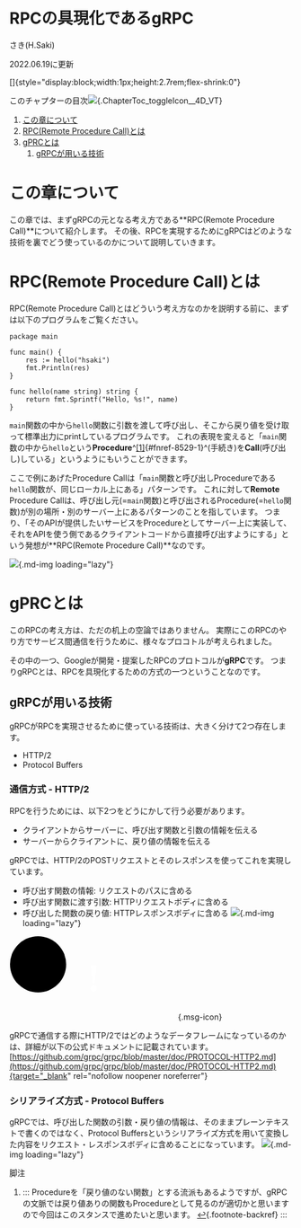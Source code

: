 
# RPCの具現化であるgRPC



さき(H.Saki)



2022.06.19に更新






[]{style="display:block;width:1px;height:2.7rem;flex-shrink:0"}



このチャプターの目次![](data:image/svg+xml;base64,PHN2ZyB2aWV3Ym94PSIwIDAgMjcgMjciIHdpZHRoPSIxNiIgaGVpZ2h0PSIxNiIgY2xhc3M9IkNoYXB0ZXJUb2NfdG9nZ2xlSWNvbl9fNERfVlQiPjxwYXRoIGZpbGw9ImN1cnJlbnRDb2xvciIgZD0iTTEyLjc0IDIwLjUzbC05LjI2LTkuMThhLjc1Ljc1IDAgMDEwLTEuMDdsMS4yMy0xLjIzYS43NS43NSAwIDAxMS4wNyAwbDcuNDkgNy40MSA3LjQ5LTcuNDFhLjc0Ljc0IDAgMDExLjA2IDBsMS4yNCAxLjIzYS43Ny43NyAwIDAxMCAxLjA3bC05LjI2IDkuMThhLjc0Ljc0IDAgMDEtMS4wNiAweiI+PC9wYXRoPjwvc3ZnPg==){.ChapterToc_toggleIcon__4D_VT}



1.  [この章について](#%E3%81%93%E3%81%AE%E7%AB%A0%E3%81%AB%E3%81%A4%E3%81%84%E3%81%A6)
2.  [RPC(Remote Procedure
    Call)とは](#rpc(remote-procedure-call)%E3%81%A8%E3%81%AF)
3.  [gPRCとは](#gprc%E3%81%A8%E3%81%AF)
    1.  [gRPCが用いる技術](#grpc%E3%81%8C%E7%94%A8%E3%81%84%E3%82%8B%E6%8A%80%E8%A1%93)






# この章について

この章では、まずgRPCの元となる考え方である*\*RPC(Remote Procedure
Call)\*\*について紹介します。
その後、RPCを実現するためにgRPCはどのような技術を裏でどう使っているのかについて説明していきます。

# RPC(Remote Procedure Call)とは

RPC(Remote Procedure
Call)とはどういう考え方なのかを説明する前に、まずは以下のプログラムをご覧ください。


``` language-go
package main

func main() {
    res := hello("hsaki")
    fmt.Println(res)
}

func hello(name string) string {
    return fmt.Sprintf("Hello, %s!", name)
}
```


`main`関数の中から`hello`関数に引数を渡して呼び出し、そこから戻り値を受け取って標準出力にprintしているプログラムです。
これの表現を変えると「`main`関数の中から`hello`という**Procedure**^[\[1\]](#fn-8529-1){#fnref-8529-1}^(手続き)を**Call**(呼び出し)している」というようにもいうことができます。

ここで例にあげたProcedure
Callは「`main`関数と呼び出しProcedureである`hello`関数が、同じローカル上にある」パターンです。
これに対して**Remote** Procedure
Callは、呼び出し元(=`main`関数)と呼び出されるProcedure(=`hello`関数)が別の場所・別のサーバー上にあるパターンのことを指しています。
つまり、「そのAPIが提供したいサービスをProcedureとしてサーバー上に実装して、それをAPIを使う側であるクライアントコードから直接呼び出すようにする」という発想が\*\*RPC(Remote
Procedure Call)\*\*なのです。

![](https://storage.googleapis.com/zenn-user-upload/01261317871d-20220403.png){.md-img
loading="lazy"}

# gPRCとは

このRPCの考え方は、ただの机上の空論ではありません。
実際にこのRPCのやり方でサービス間通信を行うために、様々なプロコトルが考えられました。

その中の一つ、Googleが開発・提案したRPCのプロトコルが**gRPC**です。
つまりgRPCとは、RPCを具現化するための方式の一つということなのです。

## gRPCが用いる技術

gRPCがRPCを実現させるために使っている技術は、大きく分けて2つ存在します。

-   HTTP/2
-   Protocol Buffers

### 通信方式 - HTTP/2

RPCを行うためには、以下2つをどうにかして行う必要があります。

-   クライアントからサーバーに、呼び出す関数と引数の情報を伝える
-   サーバーからクライアントに、戻り値の情報を伝える

gRPCでは、HTTP/2のPOSTリクエストとそのレスポンスを使ってこれを実現しています。

-   呼び出す関数の情報: リクエストのパスに含める
-   呼び出す関数に渡す引数: HTTPリクエストボディに含める
-   呼び出した関数の戻り値: HTTPレスポンスボディに含める
    ![](https://storage.googleapis.com/zenn-user-upload/600fbff79649-20220403.png){.md-img
    loading="lazy"}

![](data:image/svg+xml;base64,PHN2ZyB4bWxucz0iaHR0cDovL3d3dy53My5vcmcvMjAwMC9zdmciIHZpZXdib3g9IjAgMCAxMDEgMTAxIiByb2xlPSJpbWciIGFyaWEtbGFiZWw9Im1lc3NhZ2UiIGNsYXNzPSJtc2ctaWNvbiI+PGNpcmNsZSBjeD0iNTEiIGN5PSI1MSIgcj0iNTAiIGZpbGw9ImN1cnJlbnRDb2xvciI+PC9jaXJjbGU+PHRleHQgeD0iNTAlIiB5PSI1MCUiIHRleHQtYW5jaG9yPSJtaWRkbGUiIGZpbGw9IiNmZmZmZmYiIGZvbnQtc2l6ZT0iNzAiIGZvbnQtd2VpZ2h0PSJib2xkIiBkb21pbmFudC1iYXNlbGluZT0iY2VudHJhbCI+ITwvdGV4dD48L3N2Zz4=){.msg-icon}


gRPCで通信する際にHTTP/2ではどのようなデータフレームになっているのかは、詳細が以下の公式ドキュメントに記載されています。
[https://github.com/grpc/grpc/blob/master/doc/PROTOCOL-HTTP2.md](https://github.com/grpc/grpc/blob/master/doc/PROTOCOL-HTTP2.md){target="_blank"
rel="nofollow noopener noreferrer"}


### シリアライズ方式 - Protocol Buffers

gRPCでは、呼び出した関数の引数・戻り値の情報は、そのままプレーンテキストで書くのではなく、Protocol
Buffersというシリアライズ方式を用いて変換した内容をリクエスト・レスポンスボディに含めることになっています。
![](https://storage.googleapis.com/zenn-user-upload/e3c554dc293b-20220403.png){.md-img
loading="lazy"}



脚注


1.  :::
    Procedureを「戻り値のない関数」とする流派もあるようですが、gRPCの文脈では戻り値ありの関数もProcedureとして見るのが適切かと思いますので今回はこのスタンスで進めたいと思います。
    [↩︎](#fnref-8529-1){.footnote-backref}
    :::




